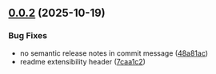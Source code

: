 ## [0.0.2](https://github.com/sspenst/spotify-web-api/compare/v0.0.1...v0.0.2) (2025-10-19)


### Bug Fixes

* no semantic release notes in commit message ([48a81ac](https://github.com/sspenst/spotify-web-api/commit/48a81acb2188b22aab21b47b10de5b000adc255c))
* readme extensibility header ([7caa1c2](https://github.com/sspenst/spotify-web-api/commit/7caa1c2d5942ff6e6510580d15571fcd734a5d63))
